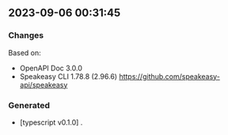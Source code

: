 

## 2023-09-06 00:31:45
### Changes
Based on:
- OpenAPI Doc 3.0.0 
- Speakeasy CLI 1.78.8 (2.96.6) https://github.com/speakeasy-api/speakeasy
### Generated
- [typescript v0.1.0] .